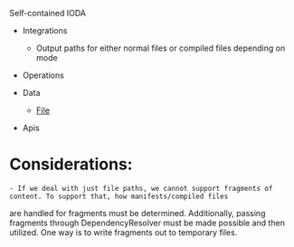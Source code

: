 Self-contained IODA

- Integrations
    - Output paths for either normal files or compiled files depending on mode
- Operations
- Data
    - [File](../Data/File.md)


- Apis

# Considerations:
    - If we deal with just file paths, we cannot support fragments of content. To support that, how manifests/compiled files
 are handled for fragments must be determined. Additionally, passing fragments through DependencyResolver must be made
 possible and then utilized. One way is to write fragments out to temporary files.